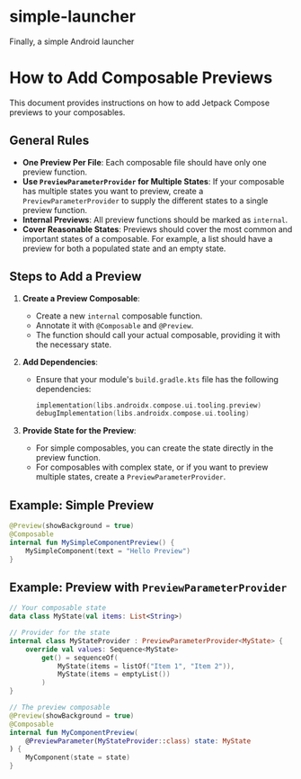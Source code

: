 # simple-launcher
Finally, a simple Android launcher

# How to Add Composable Previews

This document provides instructions on how to add Jetpack Compose previews to your composables.

## General Rules

- **One Preview Per File**: Each composable file should have only one preview function.
- **Use `PreviewParameterProvider` for Multiple States**: If your composable has multiple states you want to preview, create a `PreviewParameterProvider` to supply the different states to a single preview function.
- **Internal Previews**: All preview functions should be marked as `internal`.
- **Cover Reasonable States**: Previews should cover the most common and important states of a composable. For example, a list should have a preview for both a populated state and an empty state.

## Steps to Add a Preview

1.  **Create a Preview Composable**:
    -   Create a new `internal` composable function.
    -   Annotate it with `@Composable` and `@Preview`.
    -   The function should call your actual composable, providing it with the necessary state.

2.  **Add Dependencies**:
    -   Ensure that your module's `build.gradle.kts` file has the following dependencies:
        ```kotlin
        implementation(libs.androidx.compose.ui.tooling.preview)
        debugImplementation(libs.androidx.compose.ui.tooling)
        ```

3.  **Provide State for the Preview**:
    -   For simple composables, you can create the state directly in the preview function.
    -   For composables with complex state, or if you want to preview multiple states, create a `PreviewParameterProvider`.

## Example: Simple Preview

```kotlin
@Preview(showBackground = true)
@Composable
internal fun MySimpleComponentPreview() {
    MySimpleComponent(text = "Hello Preview")
}
```

## Example: Preview with `PreviewParameterProvider`

```kotlin
// Your composable state
data class MyState(val items: List<String>)

// Provider for the state
internal class MyStateProvider : PreviewParameterProvider<MyState> {
    override val values: Sequence<MyState>
        get() = sequenceOf(
            MyState(items = listOf("Item 1", "Item 2")),
            MyState(items = emptyList())
        )
}

// The preview composable
@Preview(showBackground = true)
@Composable
internal fun MyComponentPreview(
    @PreviewParameter(MyStateProvider::class) state: MyState
) {
    MyComponent(state = state)
}
```

